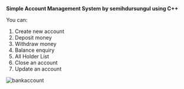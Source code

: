 **Simple Account Management System by semihdursungul using C++**

You can:
 1. Create new account
 2. Deposit money
 3. Withdraw money
 4. Balance enquiry
 5. All Holder List
 6. Close an account
 7. Update an account

![bankaccount](https://github.com/semihdursungul/cpp_projects/assets/114025283/88b9ed15-711a-4b77-9fa4-c6292247e896)

